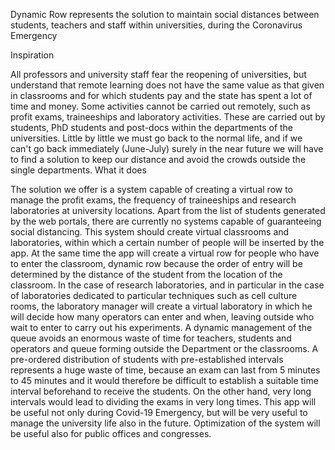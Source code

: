 Dynamic Row 
represents the solution to maintain social distances between students, 
teachers and staff within universities, during the Coronavirus Emergency 

Inspiration

All professors and university staff fear the reopening of universities, but understand that remote learning does not have the same value as that given in classrooms and for which students pay and the state has spent a lot of time and money. Some activities cannot be carried out remotely, such as profit exams, traineeships and laboratory activities. These are carried out by students, PhD students and post-docs within the departments of the universities. Little by little we must go back to the normal life, and if we can't go back immediately (June-July) surely in the near future we will have to find a solution to keep our distance and avoid the crowds outside the single departments.
What it does

The solution we offer is a system capable of creating a virtual row to manage the profit exams, the frequency of traineeships and research laboratories at university locations. Apart from the list of students generated by the web portals, there are currently no systems capable of guaranteeing social distancing. This system should create virtual classrooms and laboratories, within which a certain number of people will be inserted by the app. At the same time the app will create a virtual row for people who have to enter the classroom, dynamic row because the order of entry will be determined by the distance of the student from the location of the classroom. In the case of research laboratories, and in particular in the case of laboratories dedicated to particular techniques such as cell culture rooms, the laboratory manager will create a virtual laboratory in which he will decide how many operators can enter and when, leaving outside who wait to enter to carry out his experiments. A dynamic management of the queue avoids an enormous waste of time for teachers, students and operators and queue forming outside the Department or the classrooms. A pre-ordered distribution of students with pre-established intervals represents a huge waste of time, because an exam can last from 5 minutes to 45 minutes and it would therefore be difficult to establish a suitable time interval beforehand to receive the students. On the other hand, very long intervals would lead to dividing the exams in very long times. This app will be useful not only during Covid-19 Emergency, but will be very useful to manage the university life also in the future. Optimization of the system will be useful also for public offices and congresses.
